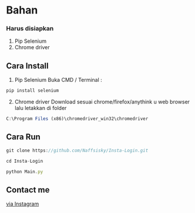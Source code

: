 # Bahan

### Harus disiapkan

1. Pip Selenium
2. Chrome driver

## Cara Install
1. Pip Selenium
Buka CMD / Terminal : 
```javascript
pip install selenium
```

2. Chrome driver
  Download sesuai chrome/firefox/anythink u web browser
  lalu letakkan di folder
  
```javascript
C:\Program Files (x86)\chromedriver_win32\chromedriver
```

## Cara Run
```javascript
git clone https://github.com/Naffsisky/Insta-Login.git
```


```javascript
cd Insta-Login
```

```javascript
python Main.py
```

## Contact me 
[via Instagram](https://www.instagram.com/naffsvn/)
